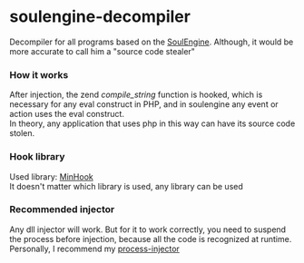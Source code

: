 # soulengine-decompiler
Decompiler for all programs based on the [SoulEngine](https://github.com/dim-s/soulengine). Although, it would be more accurate to call him a "source code stealer"  

### How it works
After injection, the zend *compile_string* function is hooked, which is necessary for any eval construct in PHP, and in soulengine any event or action uses the eval construct.  
In theory, any application that uses php in this way can have its source code stolen.  

### Hook library
Used library: [MinHook](https://github.com/TsudaKageyu/minhook)  
It doesn't matter which library is used, any library can be used

### Recommended injector
Any dll injector will work. But for it to work correctly, you need to suspend the process before injection, because all the code is recognized at runtime.  
Personally, I recommend my [process-injector](https://github.com/redeflesq/suspend-process-injector)
